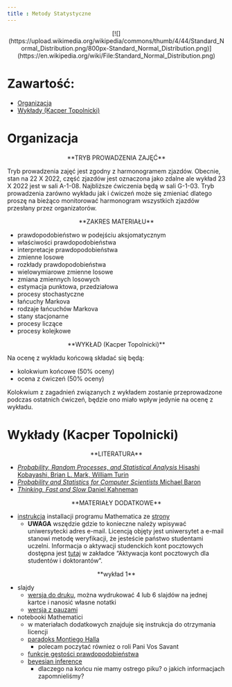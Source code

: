 ```yaml
---
title : Metody Statystyczne
---
```


<center>
[![](https://upload.wikimedia.org/wikipedia/commons/thumb/4/44/Standard_Normal_Distribution.png/800px-Standard_Normal_Distribution.png)](https://en.wikipedia.org/wiki/File:Standard_Normal_Distribution.png)
</center>



# Zawartość:

* [Organizacja](#organizacja)
* [Wykłady (Kacper Topolnicki)](#wykłady-kacper-topolnicki)



# Organizacja

<center>
**TRYB PROWADZENIA ZAJĘĆ**
</center>

Tryb prowadzenia zajęć jest zgodny z harmonogramem zjazdów. 
Obecnie, stan na 22 X 2022, część zjazdów jest oznaczona jako zdalne
ale wykład 23 X 2022 jest w sali A-1-08. Najbliższe ćwiczenia
będą w sali G-1-03. Tryb prowadzenia zarówno wykładu jak i ćwiczeń 
może się zmieniać dlatego proszę na bieżąco
monitorować harmonogram 
wszystkich zjazdów przesłany przez organizatorów.

<center>
**ZAKRES MATERIAŁU**
</center>

- prawdopodobieństwo w podejściu aksjomatycznym
- właściwości prawdopodobieństwa
- interpretacje prawdopodobieństwa
- zmienne losowe
- rozkłady prawdopodobieństwa
- wielowymiarowe zmienne losowe
- zmiana zmiennych losowych
- estymacja punktowa, przedziałowa
- procesy stochastyczne
- łańcuchy Markova
- rodzaje łańcuchów Markova
- stany stacjonarne
- procesy liczące
- procesy kolejkowe

<center>
**WYKŁAD (Kacper Topolnicki)**
</center>

Na ocenę z wykładu końcową składać się będą:

- kolokwium końcowe (50% oceny)
- ocena z ćwiczeń (50% oceny)

Kolokwium z zagadnień związanych z wykładem zostanie przeprowadzone podczas ostatnich ćwiczeń, 
będzie ono miało wpływ jedynie na ocenę z wykładu.




# Wykłady (Kacper Topolnicki)

<!---

<center>
**ZAGADNIENIA DO KOLOKWIUM**
</center>

Na kolokwium mogę pojawić się następujące zagadnienia:

- aksjomaty prawdopodobieństwa
- twierdzenie Bayesa
- ciągłe zmienne losowe
  - rozkład Cauchiego
    - właściwości, funkcja gęstości prawdopodobieństwa
  - rozkład normalny
    - właściwości, funkcja gęstości prawdopodobieństwa
  - zamiana zmiennych losowych (przypadek 1D)
- estymacja punktowa
  - estymator zgodny
  - estymator nie obciążony
- estymacja przedziałowa
  - przedział ufności
- łańcuchy Markova
  - definicja
  - macierz prawdopodobieństwa, grafy procesu
  - czym jest stan stacjonarny, czy zawsze istnieje?
- procesy liczące
  - Bernulli
    - przykład
	- macierz prawdopodobieństw
  - Poisson
    - jak się ma do Bernulliego?
--->
<!---
- procesy kolejkowe
  - prawo Little'a
  - klasyfikacja procesów kolejkowych (M/M/1, G/M/1, ...)
  - M/M/1
    - podstawowe własności
--->
<!---
Ocena z kolokwium jest zaliczana do oceny z wykładu. Jeżeli zadanie na kolokwium będzie wymagać przeprowadzenia obliczeń to będą to BARDZO proste rachunki.
Nie przewiduję skomplikowanych wyprowadzeń. Kolokwium pisane jest na karteczkach. 
Po ukończeniu będzie należało karteczki zeskanować / sfotografować i przesłać na <kacper.topolnicki@uj.edu.pl>.
Czas trwania to około $30$ minut. 
--->
<center>
**LITERATURA**
</center>

- [*Probability, Random Processes, and Statistical Analysis* Hisashi Kobayashi, Brian L. Mark, William Turin](https://www.cambridge.org/core/books/probability-random-processes-and-statistical-analysis/1909C657E4758038B54C4235B3AD0FDF)
- [*Probability and Statistics for Computer Scientists* Michael Baron](https://www.routledge.com/Probability-and-Statistics-for-Computer-Scientists/Baron/p/book/9781138044487)
- [*Thinking, Fast and Slow* Daniel Kahneman](https://en.wikipedia.org/wiki/Thinking,_Fast_and_Slow)

<center>
**MATERIAŁY DODATKOWE**
</center>

<!--- - [wykład dr hab. prof UJ Romana Skibińskiego](./start/pl/010_Nauczanie/005_Metody_Statystyczne/010_Wykłady_(Kacper_Topolnicki)/RomanSkibinskiWyklad.pdf) --->
- [instrukcja](https://fais.uj.edu.pl/documents/41628/5097967/OprogramowanieMathematica_na_Uniwersytecie_Jagiello%C5%84skim_2018.pdf/eca91225-a7c0-48fb-94a9-a08553de7fd7) installacji programu Mathematica
  ze [strony](https://fais.uj.edu.pl/dla-studentow/studia-z-mathematica)
  - **UWAGA** wszędzie gdzie to konieczne należy wpisywać uniwersytecki adres e-mail. Licencją objęty jest uniwersytet a e-mail stanowi metodę weryfikacji, że jesteście państwo studentami uczelni. Informacja o aktywacji studenckich kont pocztowych dostępna jest [tutaj](https://pomocit.uj.edu.pl/poczta_studenci) 
    w zakładce “Aktywacja kont pocztowych dla studentów i doktorantów”.

<center>
**wykład 1**
</center>

- slajdy
  - [wersja do druku](./start/pl/010_Nauczanie/005_Metody_Statystyczne/010_Wykłady_(Kacper_Topolnicki)/2022-10-12-Note-07-58.pdf), można wydrukować 4 lub 6
    slajdów na jednej kartce i nanosić własne notatki
  - [wersja z pauzami](./start/pl/010_Nauczanie/005_Metody_Statystyczne/010_Wykłady_(Kacper_Topolnicki)/2022-10-12-Note-07-58_present_i.pdf)
- notebooki Mathematici
  - w materiałach dodatkowych znajduje się instrukcja do otrzymania licencji
  - [paradoks Montiego Halla](./start/pl/010_Nauczanie/005_Metody_Statystyczne/010_Wykłady_(Kacper_Topolnicki)/monty_hall.nb)
    - polecam poczytać równiez o roli Pani Vos Savant
  - [funkcje gęstości prawdopodobieństwa](./start/pl/010_Nauczanie/005_Metody_Statystyczne/010_Wykłady_(Kacper_Topolnicki)/fgp.nb)
  - [beyesian inference](./start/pl/010_Nauczanie/005_Metody_Statystyczne/010_Wykłady_(Kacper_Topolnicki)/bayes.nb)
    - dlaczego na końcu nie mamy ostrego piku? o jakich informacjach zapomnieliśmy?

<!---
- [slajdy z zeszłego roku](./start/pl/010_Nauczanie/005_Metody_Statystyczne/010_Wykłady_(Kacper_Topolnicki)/wykład_2020-10-17-Note-11-22.pdf)
- notebooki Mathematici
  - wystarczy uruchomić w mathematice pliki *.nb* i w menu *Evaluation - Evaluate All*
  - instrukcja instalowania Mathematici dla studentów zajduje się w tekście [strony](https://kacpertopol.github.io/000pl.html), 
	  proszę uważnie przeczytać tekst jak również PDF, który jest do ściągnięcia z tej strony
  - [notebook](./start/pl/010_Nauczanie/005_Metody_Statystyczne/010_Wykłady_(Kacper_Topolnicki)/mh.zip) Mathematici z symulacją problemu Montiego Halla (źródło obrazków: [samochód](https://commons.wikimedia.org/wiki/File:Blue_old_car.svg), [koza](https://commons.wikimedia.org/wiki/File:Goat_cartoon_04.svg))
  - [notebook](./start/pl/010_Nauczanie/005_Metody_Statystyczne/010_Wykłady_(Kacper_Topolnicki)/fgp.nb) z rysunkami funkcji gęstości prawdopodobieństwa
- prawdopodobieństwo obiektywne i subiektywne, Bayesian and frequentist interpretation
  - link pojawi się wkrótce
- problem MH
  - [numberphile na youtube](https://youtu.be/4Lb-6rxZxx0)
  - [dłuższe wyjaśnienie](https://youtu.be/ugbWqWCcxrg)
  - [artykuł na wikipedii](https://en.wikipedia.org/wiki/Monty_Hall_problem)
--->

<!---
<center>
**wykład 2**
</center>

- nieco mniej chaotyczne [slajdy](./start/pl/010_Nauczanie/005_Metody_Statystyczne/010_Wykłady_(Kacper_Topolnicki)/ms_2.pdf)
- nowe, króciutkie, [nagranie](https://ujchmura-my.sharepoint.com/:v:/g/personal/kacper_topolnicki_uj_edu_pl/EX1qBOu3wMZMsWNJ-P-RwGsBAachwZlIjVar_SU-cAlSEQ)
  - postanowiłem sporządzić od zera nowe nagranie do "mniej chaotycznych" slajdów
  - jest bardzo krótkie, pomijam wiele obliczeń - proszę je jednak dokładnie prześledzić
- notebooki Mathematici
  - wystarczy uruchomić w mathematice pliki *.nb* i w menu *Evaluation - Evaluate All*
  - instrukcja instalowania Mathematici dla studentów zajduje się w tekście [strony](https://kacpertopol.github.io/000pl.html), 
	  proszę uważnie przeczytać tekst jak również PDF, który jest do ściągnięcia z tej strony	
  - [notebook](./start/pl/010_Nauczanie/005_Metody_Statystyczne/010_Wykłady_(Kacper_Topolnicki)/examples.nb) rozkład normalny 2D
	  - proszę czytać komentarze
  - [notebook](./start/pl/010_Nauczanie/005_Metody_Statystyczne/010_Wykłady_(Kacper_Topolnicki)/examples1.nb) macierz kowariancji oraz zamiana zmiennych w 2D
	  - proszę czytać komentarze
- [anieta](https://forms.office.com/r/GauqxyJPFU)
- YouTube
  - jest mnóstwo materiałów, proszę sobie wpisać hasła takie jak "Jacobian", "change of variables"
--->

<!---
<center>
**wykład 3**
</center>

- [slajdy](./start/pl/010_Nauczanie/005_Metody_Statystyczne/010_Wykłady_(Kacper_Topolnicki)/wyklad_3.pdf)
- [nagranie](https://ujchmura-my.sharepoint.com/:v:/g/personal/kacper_topolnicki_uj_edu_pl/EdR3X9a13fxNhbFXGGwTI9sBFe_yGXrUM5M15T8yQN8dRg?e=dHChaG)
- [notebook Mathematici](./start/pl/010_Nauczanie/005_Metody_Statystyczne/010_Wykłady_(Kacper_Topolnicki)/05_12_2020.nb)
  - po uruchomieniu w Mathematice wystarczy *Evaluation -> Evaluate Notebook*
- krążyłem wokół tego tematu podczas wykładu ale chyba w końcu nie podałem definicji - czy po wykonaniu ćwiczeń
  potrafią Państwo powiedzieć czym jest stan stacjonarny?
--->

<!---
<center>
**wykład 4**
</center>

- [nagranie](https://ujchmura-my.sharepoint.com/:v:/g/personal/kacper_topolnicki_uj_edu_pl/ERUnK5HhpQRJm6vAz1wvIOMB-dV6CH8OmZU7TyFEcU40iQ?e=PbtAyF)
- [slajdy](./start/pl/010_Nauczanie/005_Metody_Statystyczne/010_Wykłady_(Kacper_Topolnicki)/20_12_2020.pdf)
- wykład korzystał również z:
  - [rodzaje łańcuchów](http://wwwf.imperial.ac.uk/~ejm/M3S4/NOTES3.pdf)
  - [unikalność rozwiązania](http://www.stat.yale.edu/~jtc5/251/readings/Basics%20of%20Applied%20Stochastic%20Processes_Serfozo.pdf) 
  - [dodatkowy wykład 1](https://mast.queensu.ca/~stat455/lecturenotes/set3.pdf)
  - [dodatkowy wykład 2](https://siamak.isoperimetric.info/teaching/markov/files/equilibrium-2.pdf)
  - [dodatkowy wykład 3](http://math.uchicago.edu/~may/REU2017/REUPapers/Freedman.pdf)
- notebooki Mathematici 
  - [Bernulli](./start/pl/010_Nauczanie/005_Metody_Statystyczne/010_Wykłady_(Kacper_Topolnicki)/20_12_2020.nb)
  - [Markov](./start/pl/010_Nauczanie/005_Metody_Statystyczne/010_Wykłady_(Kacper_Topolnicki)/20_12_2020_1.nb)
--->

<!---
<center>
**wykład 5**
</center>

- [nagranie](https://ujchmura-my.sharepoint.com/:v:/g/personal/kacper_topolnicki_uj_edu_pl/ESgo0-PppftKt6oLnx4561YBeWm8hRXuTRHnwoLyscFX6w?e=35pFRC)
- [slajdy](./start/pl/010_Nauczanie/005_Metody_Statystyczne/010_Wykłady_(Kacper_Topolnicki)/wyklad_5.pdf)
- [notebook](./start/pl/010_Nauczanie/005_Metody_Statystyczne/010_Wykłady_(Kacper_Topolnicki)/autocorrelation.nb) Mathematici 
  - wystarczy uruchomić notebook (Evaluate Notebook)

<center>
**wykład 6**
</center>

- [nagranie](https://ujchmura-my.sharepoint.com/:v:/g/personal/kacper_topolnicki_uj_edu_pl/EW8XbmsK2HdMjL2rzV3EdqsBiiJgUB0z9pwQ0bko0tz09g?e=6ogGLi)
- [slajdy](./start/pl/010_Nauczanie/005_Metody_Statystyczne/010_Wykłady_(Kacper_Topolnicki)/W6.pdf)
- [notebook](./start/pl/010_Nauczanie/005_Metody_Statystyczne/010_Wykłady_(Kacper_Topolnicki)/infiniteMatrix.nb)
  - wystarczy uruchomić notebook (Evaluate Notebook)
  - na samym dole jest `Manipulate` z przykładem omawianym na wykładzie
--->

